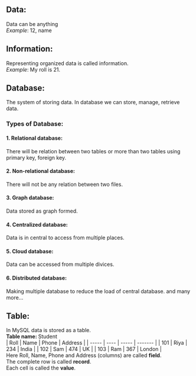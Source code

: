 ## Data:
Data can be anything <br>
*Example*: 12, name

## Information:
Representing organized data is called information. <br>
*Example*: My roll is 21.

## Database:
The system of storing data. In database we can store, manage, retrieve data.

### Types of Database:
#### 1. Relational database:
There will be relation between two tables or more than two tables using primary key, foreign key.
#### 2. Non-relational database:
There will not be any relation between two files.
#### 3. Graph database:
Data stored as graph formed.
#### 4. Centralized database:
Data is in central to access from multiple places.
#### 5. Cloud database:
Data can be accessed from multiple divices.
#### 6. Distributed database:
Making multiple database to reduce the load of central database.
and many more...

## Table:
In MySQL data is stored as a table. <br>
<b> Table name: </b> Student <br>
| Roll  | Name | Phone | Address |
| ----- | ---- | ----- | ------- |
| 101   | Riya | 234   | India   |
| 102   | Sam  | 474   | UK      |
| 103   | Ram  | 367   | London  |
<br>
Here Roll, Name, Phone and Address (columns) are called <b>field</b>. <br>
The complete row is called <b>record</b>. <br>
Each cell is called the <b>value</b>. <br>
